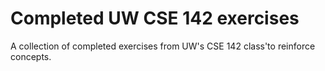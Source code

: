# Completed UW CSE 142 exercises
A collection of completed exercises from UW's CSE 142 class'to reinforce concepts.
